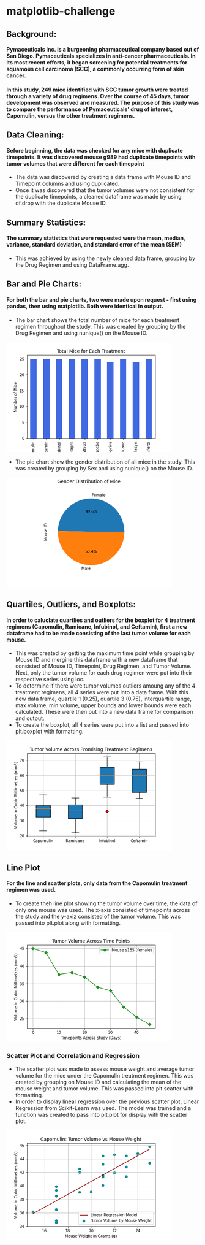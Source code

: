 # matplotlib-challenge

## Background:

#### Pymaceuticals Inc. is a burgeoning pharmaceutical company based out of San Diego. Pymaceuticals specializes in anti-cancer pharmaceuticals. In its most recent efforts, it began screening for potential treatments for squamous cell carcinoma (SCC), a commonly occurring form of skin cancer.

#### In this study, 249 mice identified with SCC tumor growth were treated through a variety of drug regimens. Over the course of 45 days, tumor development was observed and measured. The purpose of this study was to compare the performance of Pymaceuticals' drug of interest, Capomulin, versus the other treatment regimens. 

## Data Cleaning:

#### Before beginning, the data was checked for any mice with duplicate timepoints. It was discovered mouse g989 had duplicate timepoints with tumor volumes that were different for each timepoint
 - The data was discovered by creating a data frame with Mouse ID and Timepoint columns and using duplicated.
 - Once it was discovered that the tumor volumes were not consistent for the duplicate timepoints, a cleaned dataframe was made by using df.drop with the duplicate Mouse ID. 
 
## Summary Statistics:

#### The summary statistics that were requested were the mean, median, variance, standard deviation, and standard error of the mean (SEM)
 - This was achieved by using the newly cleaned data frame, grouping by the Drug Regimen and using DataFrame.agg. 

## Bar and Pie Charts:

#### For both the bar and pie charts, two were made upon request - first using pandas, then using matplotlib. Both were identical in output. 
 - The bar chart shows the total number of mice for each treatment regimen throughout the study. This was created by grouping by the Drug Regimen and using nunique() on the Mouse ID. 

![Bar Plot](Images/total_mice.png)

 - The pie chart show the gender distribution of all mice in the study. This was created by grouping by Sex and using nunique() on the Mouse ID. 
 
![Pie Chart](Images/gender.png)

## Quartiles, Outliers, and Boxplots:

#### In order to caluclate quartlies and outliers for the boxplot for 4 treatment regimens (Capomulin, Ramicane, Infubinol, and Ceftamin), first a new dataframe had to be made consisting of the last tumor volume for each mouse. 

 - This was created by getting the maximum time point while grouping by Mouse ID and mergine this dataframe with a new dataframe that consisted of Mouse ID, Timepoint, Drug Regimen, and Tumor Volume. Next, only the tumor volume for each drug regimen were put into their respective series using loc. 
 - To determine if there were tumor volumes outliers amoung any of the 4 treatment regimens, all 4 series were put into a data frame. With this new data frame, quartile 1 (0.25), quartile 3 (0.75), interquartile range, max volume, min volume, upper bounds and lower bounds were each calculated. These were then put into a new data frame for comparison and output.
 - To create the boxplot, all 4 series were put into a list and passed into plt.boxplot with formatting. 
 
![Box Plot](Images/boxplot.png)
 
 ## Line Plot
 
 #### For the line and scatter plots, only data from the Capomulin treatment regimen was used. 
 - To create theh line plot showing the tumor volume over time, the data of only one mouse was used. The x-axis consisted of timepoints across the study and the y-axiz consisted of the tumor volume. This was passed into plt.plot along with formatting. 
 
![Line Plot](Images/line_plot.png)

### Scatter Plot and Correlation and Regression
 - The scatter plot was made to assess mouse weight and average tumor volume for the mice under the Capomulin treatment regimen. This was created by grouping on Mouse ID and calculating the mean of the mouse weight and tumor volume. This was passed into plt.scatter with formatting. 
 - In order to display linear regression over the previous scatter plot, Linear Regression from Scikit-Learn was used. The model was trained and a function was created to pass into plt.plot for display with the scatter plot. 
 
![Scatter Plot](Images/scatter_plot.png) 
 

